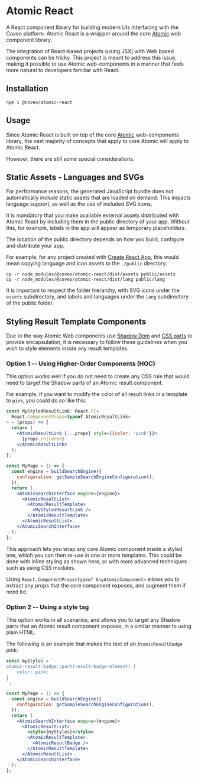 # Atomic React

A React component library for building modern UIs interfacing with the Coveo platform. Atomic React is a wrapper around the core [Atomic](https://docs.coveo.com/en/atomic/latest/) web component library.

The integration of React-based projects (using JSX) with Web based components can be tricky. This project is meant to address this issue, making it possible to use Atomic web-components in a manner that feels more natural to developers familiar with React.

## Installation

`npm i @coveo/atomic-react`

## Usage

Since Atomic React is built on top of the core [Atomic](https://docs.coveo.com/en/atomic/latest/) web-components library, the vast majority of concepts that apply to core Atomic will apply to Atomic React.

However, there are still some special considerations.

## Static Assets - Languages and SVGs

For performance reasons, the generated JavaScript bundle does not automatically include static assets that are loaded on demand. This impacts language support, as well as the use of included SVG icons.

It is mandatory that you make available external assets distributed with Atomic React by including them in the public directory of your app. Without this, for example, labels in the app will appear as temporary placeholders.

The location of the public directory depends on how you build, configure and distribute your app.

For example, for any project created with [Create React App](https://github.com/facebook/create-react-app), this would mean copying language and icon assets to the `./public` directory.

```
cp -r node_modules/@coveo/atomic-react/dist/assets public/assets
cp -r node_modules/@coveo/atomic-react/dist/lang public/lang
```

It is important to respect the folder hierarchy, with SVG icons under the `assets` subdirectory, and labels and languages under the `lang` subdirectory of the public folder.

## Styling Result Template Components

Due to the way Atomic Web components use [Shadow Dom](https://developer.mozilla.org/en-US/docs/Web/Web_Components/Using_shadow_DOM) and [CSS parts](https://developer.mozilla.org/en-US/docs/Web/CSS/::part) to provide encapsulation, it is necessary to follow these guidelines when you wish to style elements inside any result templates.

### Option 1 -- Using Higher-Order Components (HOC)

This option works well if you do not need to create any CSS rule that would need to target the Shadow parts of an Atomic result component.

For example, if you want to modify the color of all result links in a template to `pink`, you could do so like this:

```jsx
const MyStyledResultLink: React.FC<
  React.ComponentProps<typeof AtomicResultLink>
> = (props) => {
  return (
    <AtomicResultLink {...props} style={{color: 'pink'}}>
      {props.children}
    </AtomicResultLink>
  );
};

const MyPage = () => {
  const engine = buildSearchEngine({
    configuration: getSampleSearchEngineConfiguration(),
  });
  return (
    <AtomicSearchInterface engine={engine}>
      <AtomicResultList>
        <AtomicResultTemplate>
          <MyStyledResultLink />
        </AtomicResultTemplate>
      </AtomicResultList>
    </AtomicSearchInterface>
  );
};
```

This approach lets you wrap any core Atomic component inside a styled one, which you can then re-use in one or more templates.
This could be done with inline styling as shown here, or with more advanced techniques such as using CSS modules.

Using `React.ComponentProps<typeof AnyAtomicComponent>` allows you to extract any props that the core component exposes, and augment them if need be.

### Option 2 -- Using a style tag

This option works in all scenarios, and allows you to target any Shadow parts that an Atomic result component exposes, in a similar manner to using plain HTML.

The following is an example that makes the text of an `AtomicResultBadge` pink:

```jsx
const myStyles = `
atomic-result-badge::part(result-badge-element) {
    color: pink;
}
`;

const MyPage = () => {
  const engine = buildSearchEngine({
    configuration: getSampleSearchEngineConfiguration(),
  });
  return (
    <AtomicSearchInterface engine={engine}>
      <AtomicResultList>
        <style>{myStyles}</style>
        <AtomicResultTemplate>
          <AtomicResultBadge />
        </AtomicResultTemplate>
      </AtomicResultList>
    </AtomicSearchInterface>
  );
};
```

